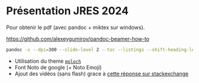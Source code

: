 # Présentation JRES 2024

Pour obtenir le pdf (avec pandoc + miktex sur windows).

<https://github.com/alexeygumirov/pandoc-beamer-how-to>

```sh
pandoc -s --dpi=300 --slide-level 2 --toc --listings --shift-heading-level=0 --data-dir="pandoc" --pdf-engine "lualatex" -f markdown+pipe_tables+yaml_metadata_block+implicit_figures+smart+fenced_divs+strikeout+emoji+raw_attribute -V classoption:aspectratio=169 --template default_mod.latex -t beamer -o prez.pdf .\prez.md
```

* Utilisation du theme [`moloch`](https://github.com/jolars/moloch)
* Font Noto de google (+ Noto Emoji)
* Ajout des vidéos (sans flash) grace à [cette réponse sur stackexchange](https://tex.stackexchange.com/a/516102)